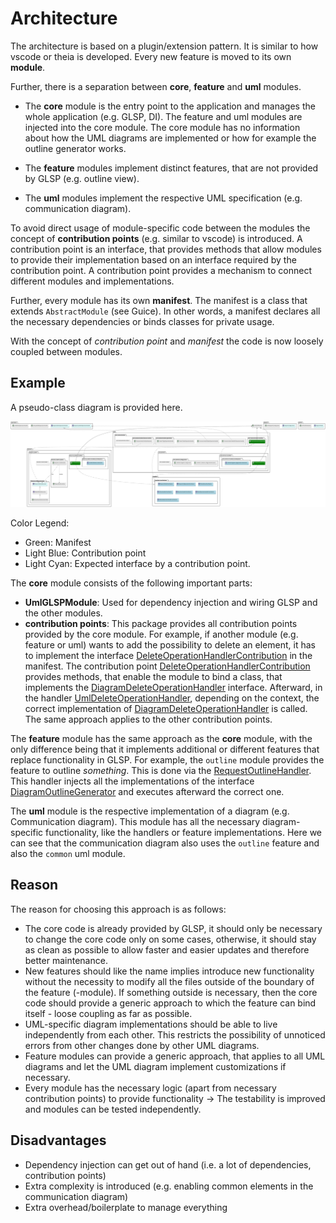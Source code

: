 # Architecture

The architecture is based on a plugin/extension pattern. It is similar to how vscode or theia is developed. Every new feature is moved to its own **module**.

Further, there is a separation between **core**, **feature** and **uml** modules.

- The **core** module is the entry point to the application and manages the whole application (e.g. GLSP, DI). The feature and uml modules are injected into the core module. The core module has no information about how the UML diagrams are implemented or how for example the outline generator works.

- The **feature** modules implement distinct features, that are not provided by GLSP (e.g. outline view).

- The **uml** modules implement the respective UML specification (e.g. communication diagram).

To avoid direct usage of module-specific code between the modules the concept of **contribution points** (e.g. similar to vscode) is introduced. A contribution point is an interface, that provides methods that allow modules to provide their implementation based on an interface required by the contribution point. A contribution point provides a mechanism to connect different modules and implementations.

Further, every module has its own **manifest**. The manifest is a class that extends `AbstractModule` (see Guice). In other words, a manifest declares all the necessary dependencies or binds classes for private usage.

With the concept of _contribution point_ and _manifest_ the code is now loosely coupled between modules.

## Example

A pseudo-class diagram is provided here.

![bigUML Class Diagram](./bigUML.svg)

Color Legend:

- Green: Manifest
- Light Blue: Contribution point
- Light Cyan: Expected interface by a contribution point.

The **core** module consists of the following important parts:

- **UmlGLSPModule**: Used for dependency injection and wiring GLSP and the other modules.
- **contribution points**: This package provides all contribution points provided by the core module. For example, if another module (e.g. feature or uml) wants to add the possibility to delete an element, it has to implement the interface [DeleteOperationHandlerContribution](../../server/com.eclipsesource.uml.glsp/src/main/java/com/eclipsesource/uml/glsp/manifest/contributions/DeleteOperationHandlerContribution.java) in the manifest. The contribution point [DeleteOperationHandlerContribution](../../server/com.eclipsesource.uml.glsp/src/main/java/com/eclipsesource/uml/glsp/manifest/contributions/DeleteOperationHandlerContribution.java) provides methods, that enable the module to bind a class, that implements the [DiagramDeleteOperationHandler](../../server/com.eclipsesource.uml.glsp/src/main/java/com/eclipsesource/uml/glsp/operations/DiagramDeleteOperationHandler.java) interface. Afterward, in the handler [UmlDeleteOperationHandler](../../server/com.eclipsesource.uml.glsp/src/main/java/com/eclipsesource/uml/glsp/operations/UmlDeleteOperationHandler.java), depending on the context, the correct implementation of [DiagramDeleteOperationHandler](../../server/com.eclipsesource.uml.glsp/src/main/java/com/eclipsesource/uml/glsp/operations/DiagramDeleteOperationHandler.java) is called. The same approach applies to the other contribution points.

The **feature** module has the same approach as the **core** module, with the only difference being that it implements additional or different features that replace functionality in GLSP. For example, the `outline` module provides the feature to outline _something_. This is done via the [RequestOutlineHandler](../../server/com.eclipsesource.uml.glsp/src/main/java/com/eclipsesource/uml/glsp/features/outline/actions/RequestOutlineHandler.java). This handler injects all the implementations of the interface [DiagramOutlineGenerator](../../server/com.eclipsesource.uml.glsp/src/main/java/com/eclipsesource/uml/glsp/features/outline/generator/DiagramOutlineGenerator.java) and executes afterward the correct one.

The **uml** module is the respective implementation of a diagram (e.g. Communication diagram). This module has all the necessary diagram-specific functionality, like the handlers or feature implementations. Here we can see that the communication diagram also uses the `outline` feature and also the `common` uml module.

## Reason

The reason for choosing this approach is as follows:

- The core code is already provided by GLSP, it should only be necessary to change the core code only on some cases, otherwise, it should stay as clean as possible to allow faster and easier updates and therefore better maintenance.
- New features should like the name implies introduce new functionality without the necessity to modify all the files outside of the boundary of the feature (-module). If something outside is necessary, then the core code should provide a generic approach to which the feature can bind itself - loose coupling as far as possible.
- UML-specific diagram implementations should be able to live independently from each other. This restricts the possibility of unnoticed errors from other changes done by other UML diagrams.
- Feature modules can provide a generic approach, that applies to all UML diagrams and let the UML diagram implement customizations if necessary.
- Every module has the necessary logic (apart from necessary contribution points) to provide functionality -> The testability is improved and modules can be tested independently.

## Disadvantages

- Dependency injection can get out of hand (i.e. a lot of dependencies, contribution points)
- Extra complexity is introduced (e.g. enabling common elements in the communication diagram)
- Extra overhead/boilerplate to manage everything
